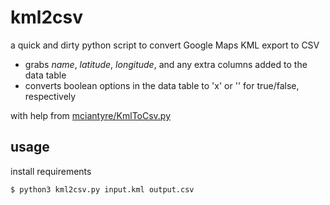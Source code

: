# kml2csv
a quick and dirty python script to convert Google Maps KML export to CSV

- grabs _name_, _latitude_, _longitude_, and any extra columns added to the data table
- converts boolean options in the data table to 'x' or '' for true/false, respectively

with help from [mciantyre/KmlToCsv.py](https://gist.github.com/mciantyre/32ff2c2d5cd9515c1ee7)

## usage
install requirements

```
$ python3 kml2csv.py input.kml output.csv
```
